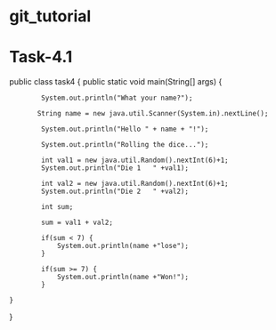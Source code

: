 # git_tutorial
# Task-4.1

public class task4 {
	public static void main(String[] args) {


	        System.out.println("What your name?");

	       String name = new java.util.Scanner(System.in).nextLine();

	        System.out.println("Hello " + name + "!");

	        System.out.println("Rolling the dice...");

	        int val1 = new java.util.Random().nextInt(6)+1;
	        System.out.println("Die 1   " +val1);

	        int val2 = new java.util.Random().nextInt(6)+1;
	        System.out.println("Die 2   " +val2);

	        int sum;

	        sum = val1 + val2;

	        if(sum < 7) {
	            System.out.println(name +"lose");
	        }

	        if(sum >= 7) {
	            System.out.println(name +"Won!");
	        }

    }
}
